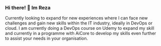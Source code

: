 ### Hi there! 👋 Im Reza

Currently looking to expand for new experiences where I can face new challenges and gain new skills within the IT industry, ideally in DevOps or cloud. I am currently doing a DevOps course on Udemy to expand my skill and currently in a programme with AiCore to develop my skills even further to assist your needs in your organisation.
